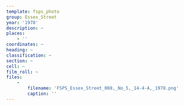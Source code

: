 ```yaml
---
template: fsps_photo
group: Essex_Street
year: '1978'
description: ~
places:
    - ''
coordinates: ~
heading: ~
classification: ~
section: ~
cell: ~
film_roll: ~
files:
    -
        filename: 'FSPS_Essex_Street_008,_No_5,_14-4-A,_1978.png'
        caption: ''
---
```

